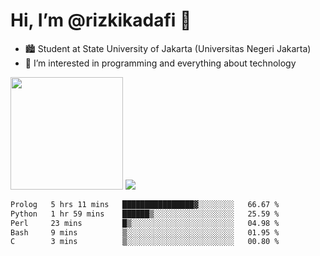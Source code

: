 # Hi, I’m @rizkikadafi 👋
- 🏙 Student at State University of Jakarta (Universitas Negeri Jakarta)
- 👀 I’m interested in programming and everything about technology
<img height="180em" src="https://github-readme-stats.vercel.app/api?username=rizkikadafi&show_icons=true&hide_border=true&&count_private=true&include_all_commits=true" />
<img src="https://github-readme-stats.vercel.app/api/top-langs/?username=rizkikadafi&show_icons=true&hide_border=true&&count_private=true&include_all_commits=true" />

<!--START_SECTION:waka-->

```txt
Prolog   5 hrs 11 mins   ████████████████▓░░░░░░░░   66.67 %
Python   1 hr 59 mins    ██████▒░░░░░░░░░░░░░░░░░░   25.59 %
Perl     23 mins         █▒░░░░░░░░░░░░░░░░░░░░░░░   04.98 %
Bash     9 mins          ▒░░░░░░░░░░░░░░░░░░░░░░░░   01.95 %
C        3 mins          ▒░░░░░░░░░░░░░░░░░░░░░░░░   00.80 %
```

<!--END_SECTION:waka-->

<!---
rizkikadafi/rizkikadafi is a ✨ special ✨ repository because its `README.md` (this file) appears on your GitHub profile.
You can click the Preview link to take a look at your changes.
--->
